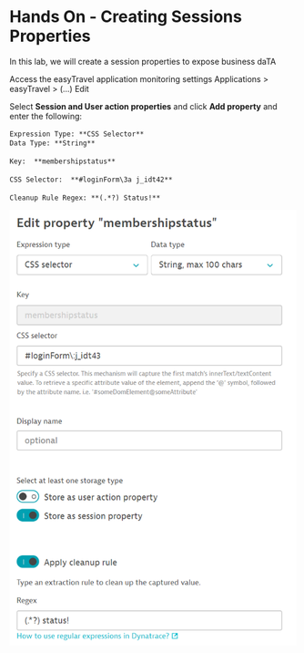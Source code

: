 # Hands On - Creating Sessions Properties

In this lab, we will create a session properties to expose business daTA

Access the easyTravel application monitoring settings
  Applications > easyTravel > (...) Edit

Select **Session and User action properties** and click **Add property** and enter the following:

    Expression Type: **CSS Selector**
    Data Type: **String**

    Key:  **membershipstatus**

    CSS Selector:  **#loginForm\3a j_idt42**

    Cleanup Rule Regex: **(.*?) Status!**

![User Session Property Config](/img/usersession-config.PNG)

